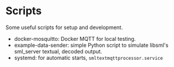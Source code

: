 # Scripts

Some useful scripts for setup and development.

- docker-mosquitto: Docker MQTT for local testing.
- example-data-sender: simple Python script to simulate libsml's sml_server textual, decoded output.
- systemd: for automatic starts, `smltextmqttprocessor.service`

